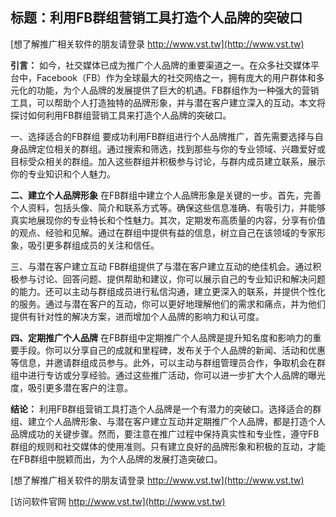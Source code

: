 ## **标题：利用FB群组营销工具打造个人品牌的突破口**

[想了解推广相关软件的朋友请登录 http://www.vst.tw](http://www.vst.tw)

**引言：**
如今，社交媒体已成为推广个人品牌的重要渠道之一。在众多社交媒体平台中，Facebook（FB）作为全球最大的社交网络之一，拥有庞大的用户群体和多元化的功能，为个人品牌的发展提供了巨大的机遇。FB群组作为一种强大的营销工具，可以帮助个人打造独特的品牌形象，并与潜在客户建立深入的互动。本文将探讨如何利用FB群组营销工具来打造个人品牌的突破口。

一、选择适合的FB群组
要成功利用FB群组进行个人品牌推广，首先需要选择与自身品牌定位相关的群组。通过搜索和筛选，找到那些与你的专业领域、兴趣爱好或目标受众相关的群组。加入这些群组并积极参与讨论，与群内成员建立联系，展示你的专业知识和个人魅力。

**二、建立个人品牌形象**
在FB群组中建立个人品牌形象是关键的一步。首先，完善个人资料，包括头像、简介和联系方式等。确保这些信息准确、有吸引力，并能够真实地展现你的专业特长和个性魅力。其次，定期发布高质量的内容，分享有价值的观点、经验和见解。通过在群组中提供有益的信息，树立自己在该领域的专家形象，吸引更多群组成员的关注和信任。

三、与潜在客户建立互动
FB群组提供了与潜在客户建立互动的绝佳机会。通过积极参与讨论、回答问题、提供帮助和建议，你可以展示自己的专业知识和解决问题的能力。还可以主动与群组成员进行私信沟通，建立更深入的联系，并提供个性化的服务。通过与潜在客户的互动，你可以更好地理解他们的需求和痛点，并为他们提供有针对性的解决方案，进而增加个人品牌的影响力和认可度。

**四、定期推广个人品牌**
在FB群组中定期推广个人品牌是提升知名度和影响力的重要手段。你可以分享自己的成就和里程碑，发布关于个人品牌的新闻、活动和优惠等信息，并邀请群组成员参与。此外，可以主动与群组管理员合作，争取机会在群组中进行专访或分享经验。通过这些推广活动，你可以进一步扩大个人品牌的曝光度，吸引更多潜在客户的注意。

**结论：**
利用FB群组营销工具打造个人品牌是一个有潜力的突破口。选择适合的群组、建立个人品牌形象、与潜在客户建立互动并定期推广个人品牌，都是打造个人品牌成功的关键步骤。然而，要注意在推广过程中保持真实性和专业性，遵守FB群组的规则和社交媒体的使用准则。只有建立良好的品牌形象和积极的互动，才能在FB群组中脱颖而出，为个人品牌的发展打造突破口。

[想了解推广相关软件的朋友请登录 http://www.vst.tw](http://www.vst.tw)


[访问软件官网 http://www.vst.tw](http://www.vst.tw)

